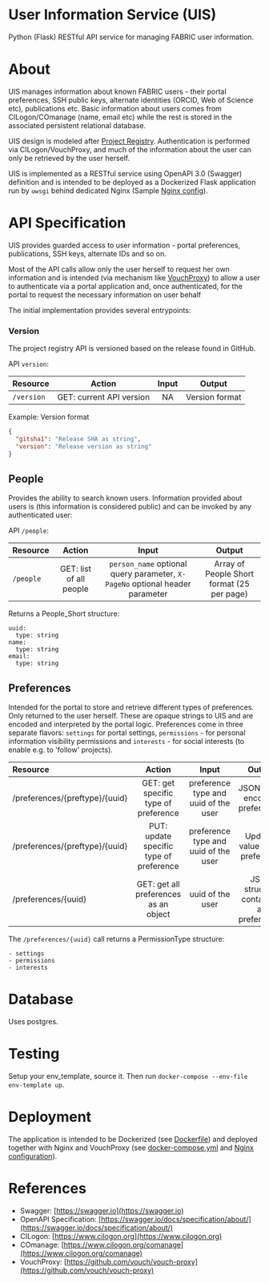 # User Information Service (UIS)

Python (Flask) RESTful API service for managing FABRIC user information.

# About

UIS manages information about known FABRIC users - their portal preferences, SSH public keys, alternate
identities (ORCID, Web of Science etc), publications etc. Basic information about users comes from 
CILogon/COmanage (name, email etc) while the rest is stored in the associated persistent relational database.

UIS design is modeled after [Project Registry](https://github.com/fabric-testbed/project-registry/blob/master/README.md).
Authentication is performed via CILogon/VouchProxy, and much of the information about the user can only be
retrieved by the user herself. 

UIS is  implemented as a RESTful service using OpenAPI 3.0 (Swagger) definition and is intended to be deployed
as a Dockerized Flask application run by `uwsgi` behind dedicated Nginx (Sample [Nginx config](nginx)).

# API Specification
 
UIS provides guarded access to user information - portal preferences, publications, SSH keys, alternate IDs and so on.

Most of the API calls allow only the user herself to request her own information and is intended (via
mechanism like [VouchProxy](https://github.com/vouch/vouch-proxy)) to allow a user to authenticate via 
a portal application and, once authenticated, for the portal to request the necessary information on 
user behalf

The initial implementation provides several entrypoints:

### Version

The project registry API is versioned based on the release found in GitHub.

API `version`:

Resource | Action | Input | Output
:--------|:----:|:---:|:---:
`/version` | GET: current API version | NA | Version format

Example: Version format

```json
{
  "gitsha1": "Release SHA as string",
  "version": "Release version as string"
}
```

## People

Provides the ability to search known users. Information provided about users is 
(this information is considered public) and can be invoked by any authenticated user:


API `/people`:

| Resource | Action | Input | Output |
:--------|:----:|:---:|:---:
`/people` | GET: list of all people | `person_name` optional query parameter, `X-PageNo` optional header parameter | Array of People Short format (25 per page)

Returns a People_Short structure:
```
uuid:
  type: string
name:
  type: string
email:
  type: string
```

## Preferences

Intended for the portal to store and retrieve different types of preferences. 
Only returned to the user herself. These are opaque strings to UIS and are encoded and interpreted 
by the portal logic. Preferences come in three separate flavors: `settings` for portal settings,
`permissions` - for personal information visibility permissions and `interests` - for social interests 
(to enable e.g. to 'follow' projects).

| Resource | Action | Input | Output |
:--------|:----:|:---:|:---:
| /preferences/{preftype}/{uuid} | GET: get specific type of preference | preference type and uuid of the user | JSON string encoding preferences |
| /preferences/{preftype}/{uuid} | PUT: update specific type of preference | preference type and uuid of the user| Updated value of the preference |
| /preferences/{uuid} | GET: get all preferences as an object | uuid of the user | JSON structure containing all preferences |

The `/preferences/{uuid}` call returns a PermissionType structure:
```
- settings
- permissions
- interests
```

# Database

Uses postgres. 

# Testing

Setup your env_template, source it. Then run `docker-compose --env-file env-template up`. 

# Deployment

The application is intended to be Dockerized (see [Dockerfile](Dockerfile)) and deployed together with Nginx and VouchProxy
(see [docker-compose.yml](docker-compose-nginx.yml) and [Nginx configuration](nginx/)). 

# References

- Swagger: [https://swagger.io](https://swagger.io)
- OpenAPI Specification: [https://swagger.io/docs/specification/about/](https://swagger.io/docs/specification/about/)
- CILogon: [https://www.cilogon.org](https://www.cilogon.org)
- COmanage: [https://www.cilogon.org/comanage](https://www.cilogon.org/comanage)
- VouchProxy: [https://github.com/vouch/vouch-proxy](https://github.com/vouch/vouch-proxy)

